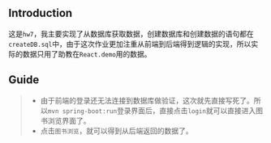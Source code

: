 ## Introduction
这是```hw7```，我主要实现了从数据库获取数据，创建数据库和创建数据的语句都在```createDB.sql```中，由于这次作业更加注重从前端到后端得到逻辑的实现，所以实际的数据只用了助教在```React.demo```用的数据。
## Guide
> * 由于前端的登录还无法连接到数据库做验证，这次就先直接写死了。所以```mvn spring-boot:run```登录界面后，直接点击```login```就可以直接进入图书浏览界面了。  
> * 点击```图书浏览```，就可以得到从后端返回的数据了。